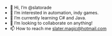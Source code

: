- 👋 Hi, I’m @slatorade
- 👀 I’m interested in automation, indy games.
- 🌱 I’m currently learning C# and Java. 
- 💞️ I’m looking to collaborate on anything! 
- 📫 How to reach me slater.magic@hotmail.com

<!---
slatorade/slatorade is a ✨ special ✨ repository because its `README.md` (this file) appears on your GitHub profile.
You can click the Preview link to take a look at your changes.
--->
